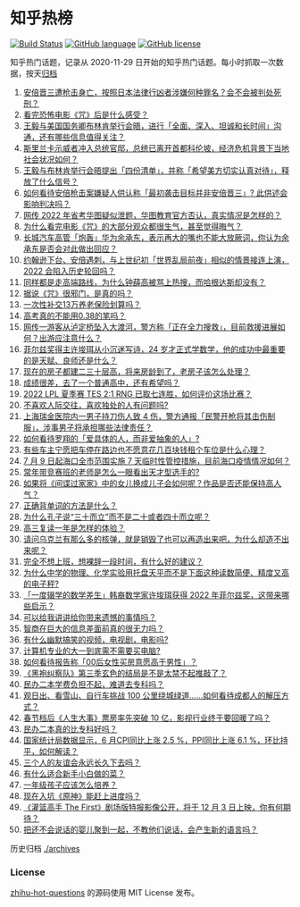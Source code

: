 # 知乎热榜
[![Build Status](https://github.com/ToWeLong/zhihu-hot-questions/workflows/CI/badge.svg)](https://github.com/ToWeLong/zhihu-hot-questions/actions)
[![GitHub language](https://img.shields.io/badge/language-golang-orange.svg)](https://golang.org/)
[![GitHub license](https://img.shields.io/github/license/ToWeLong/zhihu-hot-questions)](https://github.com/ToWeLong/zhihu-hot-questions/blob/main/LICENSE)

知乎热门话题，记录从 2020-11-29 日开始的知乎热门话题。每小时抓取一次数据，按天[归档](./archives)

<!-- BEGIN -->

1. [安倍晋三遭枪击身亡，按照日本法律行凶者涉嫌何种罪名？会不会被判处死刑？](https://www.zhihu.com/question/542343544)
1. [看完恐怖电影《咒》后是什么感受？](https://www.zhihu.com/question/522738411)
1. [王毅与美国国务卿布林肯举行会晤，进行「全面、深入、坦诚和长时间」沟通，还有哪些信息值得关注？](https://www.zhihu.com/question/542350582)
1. [斯里兰卡示威者冲入总统官邸，总统已离开首都科伦坡，经济危机背景下当地社会状况如何？](https://www.zhihu.com/question/542389190)
1. [王毅与布林肯举行会晤提出「四份清单」，并称「希望美方切实认真对待」，释放了什么信号？](https://www.zhihu.com/question/542402983)
1. [如何看待安倍枪击案嫌疑人供认称「最初袭击目标并非安倍晋三」? 此供述会影响判决吗？](https://www.zhihu.com/question/542402256)
1. [网传 2022 年省考华图疑似泄题，华图教育官方否认，真实情况是怎样的？](https://www.zhihu.com/question/542404877)
1. [为什么看完电影《咒》的大部分观众都很生气，甚至觉得晦气？](https://www.zhihu.com/question/542340730)
1. [长城汽车高管「炮轰」华为余承东，表示再大的嘴也不能大放厥词，你认为余承东是否会对此做出回应？](https://www.zhihu.com/question/542175401)
1. [约翰逊下台、安倍遇刺，与上世纪初「世界乱局前夜」相似的情景接连上演，2022 会陷入历史轮回吗？](https://www.zhihu.com/question/542415033)
1. [同样都是走高端路线，为什么钟薛高被骂上热搜，而哈根达斯却没有？](https://www.zhihu.com/question/542000007)
1. [据说《咒》很邪门，是真的吗？](https://www.zhihu.com/question/542249569)
1. [一次性补交13万养老保险划算吗？](https://www.zhihu.com/question/51850049)
1. [高考真的不能用0.38的笔吗？](https://www.zhihu.com/question/327586019)
1. [网传一游客从泸定桥坠入大渡河，警方称「正在全力搜救」，目前救援进展如何？出游应注意什么？](https://www.zhihu.com/question/542372834)
1. [菲尔兹奖得主许埈珥从小沉迷写诗，24 岁才正式学数学，他的成功中最重要的是天赋、良师还是什么？](https://www.zhihu.com/question/541828576)
1. [现在的房子都建二三十层高，将来房龄到了，老房子该怎么处理？](https://www.zhihu.com/question/440200131)
1. [成绩很差，去了一个普通高中，还有希望吗？](https://www.zhihu.com/question/542407154)
1. [2022 LPL 夏季赛 TES 2:1 RNG 已取七连胜，如何评价这场比赛？](https://www.zhihu.com/question/542407353)
1. [不喜欢人际交往，喜欢独处的人有问题吗?](https://www.zhihu.com/question/541294388)
1. [上海瑞金医院内一男子持刀伤人致 4 伤，警方通报「民警开枪将其击伤制服」，涉事男子将承担哪些法律责任？](https://www.zhihu.com/question/542366857)
1. [如何看待罗翔的「爱具体的人，而非爱抽象的人」?](https://www.zhihu.com/question/486879608)
1. [有些车主宁愿把车停在路边也不愿意花几百块钱租个车位是什么心理？](https://www.zhihu.com/question/478255238)
1. [7 月 9 日起海口全市范围实施 7 天临时性管控措施，目前海口疫情情况如何？](https://www.zhihu.com/question/542391061)
1. [常年带竞赛班的老师是怎么一眼看出天才型选手的?](https://www.zhihu.com/question/530881033)
1. [如果将《间谍过家家》中的女儿换成儿子会如何呢？作品是否还能保持高人气？](https://www.zhihu.com/question/531413564)
1. [正确背单词的方法是什么？](https://www.zhihu.com/question/24113539)
1. [为什么孔子说“三十而立”而不是二十或者四十而立呢？](https://www.zhihu.com/question/541412181)
1. [高三复读一年是怎样的体验？](https://www.zhihu.com/question/21171144)
1. [请问乌克兰有那么多的核弹，就是销毁了也可以再造出来吧，为什么却造不出来呢？](https://www.zhihu.com/question/541881987)
1. [完全不想上班，想裸辞一段时间，有什么好的建议？](https://www.zhihu.com/question/434189474)
1. [为什么中学的物理、化学实验用托盘天平而不是下面这种读数简便、精度又高的电子秤?](https://www.zhihu.com/question/541214292)
1. [「一度辍学的数学差生」韩裔数学家许埈珥获得 2022 年菲尔兹奖，这带来哪些启示？](https://www.zhihu.com/question/542132451)
1. [可以给我讲讲给你带来遗憾的事情吗？](https://www.zhihu.com/question/542390129)
1. [智商在巨大的信息差面前真的很无力吗？](https://www.zhihu.com/question/520366221)
1. [有什么幽默搞笑的视频，电视剧，电影吗?](https://www.zhihu.com/question/370297333)
1. [计算机专业的大一到底需不需要买电脑?](https://www.zhihu.com/question/542273529)
1. [如何看待报告称「00后女性买房意愿高于男性」？](https://www.zhihu.com/question/541687572)
1. [《黑袍纠察队》第三季玄色的结局是不是太禁不起推敲了？](https://www.zhihu.com/question/542201357)
1. [民办二本学费负担不起，难道去专科吗？](https://www.zhihu.com/question/539231190)
1. [观日出、看雪山、自行车挑战 100 公里绕城绿道......如何看待成都人的解压方式？](https://www.zhihu.com/question/541859974)
1. [春节档后《人生大事》票房率先突破 10 亿，影视行业终于要回暖了吗？](https://www.zhihu.com/question/542082921)
1. [民办二本真的比专科好吗？](https://www.zhihu.com/question/542175089)
1. [国家统计局数据显示，6 月CPI同比上涨 2.5 %，PPI同比上涨 6.1 %，环比持平，如何解读？](https://www.zhihu.com/question/542344048)
1. [三个人的友谊会永远长久下去吗？](https://www.zhihu.com/question/542281784)
1. [有什么适合新手小白做的菜？](https://www.zhihu.com/question/535782532)
1. [一年级孩子应该怎么培养？](https://www.zhihu.com/question/480120758)
1. [现在入坑《原神》能赶上进度吗？](https://www.zhihu.com/question/447438836)
1. [《灌篮高手 The First》剧场版特报影像公开，将于 12 月 3 日上映，你有何期待？](https://www.zhihu.com/question/541111662)
1. [把还不会说话的婴儿聚到一起，不教他们说话，会产生新的语言吗？](https://www.zhihu.com/question/426078602)

<!-- END -->

历史归档 [./archives](./archives)


### License
[zhihu-hot-questions](https://github.com/towelong/zhihu-hot-questions) 的源码使用 MIT License 发布。